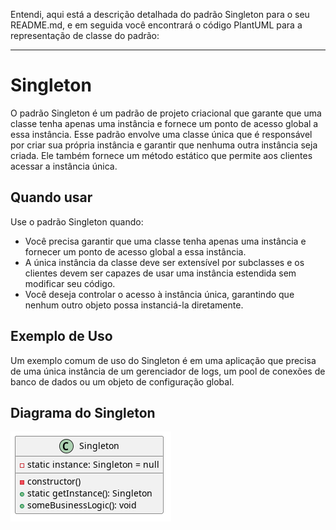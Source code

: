 Entendi, aqui está a descrição detalhada do padrão Singleton para o seu README.md, e em seguida você encontrará o código PlantUML para a representação de classe do padrão:

---

# Singleton

O padrão Singleton é um padrão de projeto criacional que garante que uma classe tenha apenas uma instância e fornece um ponto de acesso global a essa instância. Esse padrão envolve uma classe única que é responsável por criar sua própria instância e garantir que nenhuma outra instância seja criada. Ele também fornece um método estático que permite aos clientes acessar a instância única.

## Quando usar

Use o padrão Singleton quando:

- Você precisa garantir que uma classe tenha apenas uma instância e fornecer um ponto de acesso global a essa instância.
- A única instância da classe deve ser extensível por subclasses e os clientes devem ser capazes de usar uma instância estendida sem modificar seu código.
- Você deseja controlar o acesso à instância única, garantindo que nenhum outro objeto possa instanciá-la diretamente.

## Exemplo de Uso

Um exemplo comum de uso do Singleton é em uma aplicação que precisa de uma única instância de um gerenciador de logs, um pool de conexões de banco de dados ou um objeto de configuração global.

## Diagrama do Singleton
![Diagrama Singleton](../images/singleton.png)

